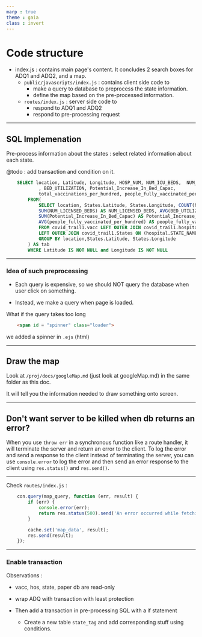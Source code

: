 ```yaml
---
marp : true
theme : gaia
class : invert
---
```


# Code structure

* index.js : contains main page's content. It concludes 2 search boxes for ADQ1 and ADQ2, and a map.
    * `public/javascripts/index.js` : contains client side code to
        * make a query to database to preprocess the state information.
        * define the map based on the pre-processed information.
    * `routes/index.js` : server side code to 
        * respond to  ADQ1 and ADQ2
        * respond to pre-processing request

---
## SQL Implemenation 
Pre-process information about the states : select related information about each state.

@todo : add transaction and condition on it.

```sql
    SELECT location, Latitude, Longitude, HOSP_NUM, NUM_ICU_BEDS,  NUM_LICENSED_BEDS
            , BED_UTILIZATION, Potential_Increase_In_Bed_Capac,
            total_vaccinations_per_hundred, people_fully_vaccinated_per_hundred
        FROM(
            SELECT location, States.Latitude, States.Longitude, COUNT(hospital.OBJECTID) AS HOSP_NUM, SUM(NUM_ICU_BEDS) AS NUM_ICU_BEDS,
            SUM(NUM_LICENSED_BEDS) AS NUM_LICENSED_BEDS, AVG(BED_UTILIZATION) as BED_UTILIZATION, 
            SUM(Potential_Increase_In_Bed_Capac) AS Potential_Increase_In_Bed_Capac, AVG(total_vaccinations_per_hundred) AS total_vaccinations_per_hundred,
            AVG(people_fully_vaccinated_per_hundred) AS people_fully_vaccinated_per_hundred
            FROM covid_trail1.vacc LEFT OUTER JOIN covid_trail1.hospital ON (vacc.location = hospital.STATE_NAME) 
            LEFT OUTER JOIN covid_trail1.States ON (hospital.STATE_NAME = States.STATE_NAME)
            GROUP BY location,States.Latitude, States.Longitude
        ) AS tab
        WHERE Latitude IS NOT NULL and Longitude IS NOT NULL
```

---

### Idea of such preprocessing

* Each query is expensive, so we should NOT query the database when user click on something.

* Instead, we make a query when page is loaded.

What if the query takes too long

```html
    <span id = "spinner" class="loader">
```

we added a spinner in `.ejs` (html)

---


## Draw the map


Look at `/proj/docs/googleMap.md` (just look at googleMap.md) in the same folder as this doc.

It will tell you the information needed to draw something onto screen.

---


## Don't want server to be killed when db returns an error?

When you use `throw err` in a synchronous function like a route handler, it will terminate the server and return an error to the client. To log the error and send a response to the client instead of terminating the server, you can use `console.error` to log the error and then send an error response to the client using `res.status()` and `res.send()`. 

---

Check `routes/index.js` :

```js
    con.query(map_query, function (err, result) {
        if (err) {
            console.error(err);
            return res.status(500).send('An error occurred while fetching the data.');
        }

        cache.set('map_data', result);
        res.send(result);
    });
```

---


### Enable transaction

Observations : 

* vacc, hos, state, paper db are read-only

* wrap ADQ with transaction with least protection

* Then add a transaction  in pre-processing SQL with a if statement
    * Create a new table `state_tag` and add corresponding stuff using conditions.







